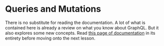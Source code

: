 # Queries and Mutations

There is no substitute for reading the documentation. A lot of what is contained here is already a review on what you know about GraphQL. But it also explores some new concepts. Read [this page of documentation](https://graphql.org/learn/queries/) in its entirety before moving onto the next lesson.
